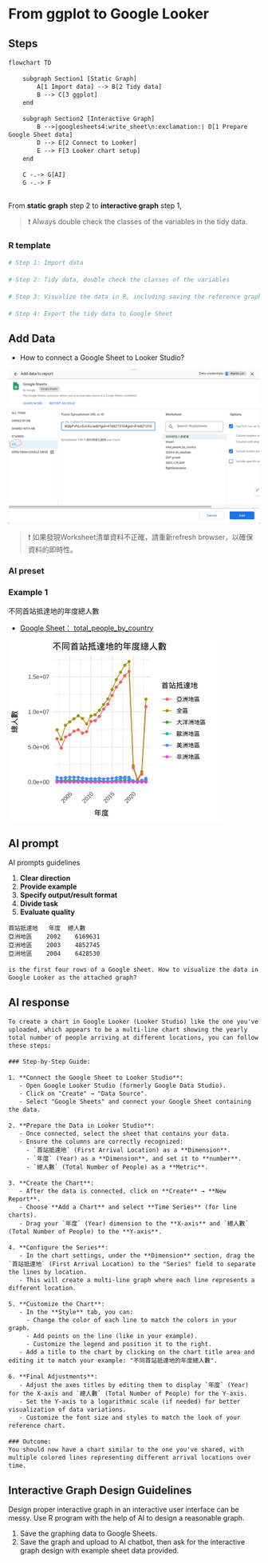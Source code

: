 # From ggplot to Google Looker


## Steps

```mermaid
flowchart TD

    subgraph Section1 [Static Graph]
        A[1 Import data] --> B[2 Tidy data]
        B --> C[3 ggplot]
    end

    subgraph Section2 [Interactive Graph]
        B -->|googlesheets4:write_sheet\n:exclamation:| D[1 Prepare Google Sheet data]
        D --> E[2 Connect to Looker]
        E --> F[3 Looker chart setup]
    end

    C -.-> G[AI]
    G -.-> F


```

From **static graph** step 2 to **interactive graph** step 1, 
> ❗ Always double check the classes of the variables in the tidy data.  


### R template 


```r
# Step 1: Import data

# Step 2: Tidy data, double check the classes of the variables

# Step 3: Visualize the data in R, including saving the reference graph for Looker

# Step 4: Export the tidy data to Google Sheet

```

## Add Data

  - How to connect a Google Sheet to Looker Studio?
  
![](../img/2024-10-08-14-43-42.png)

> :exclamation: 如果發現Worksheet清單資料不正確，請重新refresh browser，以確保資料的即時性。

### AI preset



### Example 1

不同首站抵達地的年度總人數
  - [Google Sheet： total_people_by_country](https://docs.google.com/spreadsheets/d/1-jX-3EK_yspYDgPIy5vwnRKHntw9-dQIpFVhLc5JcXc/edit?gid=806824860#gid=806824860)

![不同首站抵達地的年度總人數](../img/不同首站抵達地的年度總人數.png)

## AI prompt

AI prompts guidelines

  1. **Clear direction**
  2. **Provide example**
  3. **Specify output/result format**
  4. **Divide task**
  5. **Evaluate quality**
   
```
首站抵達地	年度	總人數
亞洲地區	2002	6169631
亞洲地區	2003	4852745
亞洲地區	2004	6428530

is the first four rows of a Google sheet. How to visualize the data in Google Looker as the attached graph?
```

## AI response

```
To create a chart in Google Looker (Looker Studio) like the one you've uploaded, which appears to be a multi-line chart showing the yearly total number of people arriving at different locations, you can follow these steps:

### Step-by-Step Guide:

1. **Connect the Google Sheet to Looker Studio**:
   - Open Google Looker Studio (formerly Google Data Studio).
   - Click on "Create" → "Data Source".
   - Select "Google Sheets" and connect your Google Sheet containing the data.

2. **Prepare the Data in Looker Studio**:
   - Once connected, select the sheet that contains your data.
   - Ensure the columns are correctly recognized:
     - `首站抵達地` (First Arrival Location) as a **Dimension**.
     - `年度` (Year) as a **Dimension**, and set it to **number**.
     - `總人數` (Total Number of People) as a **Metric**.

3. **Create the Chart**:
   - After the data is connected, click on **Create** → **New Report**.
   - Choose **Add a Chart** and select **Time Series** (for line charts).
   - Drag your `年度` (Year) dimension to the **X-axis** and `總人數` (Total Number of People) to the **Y-axis**.

4. **Configure the Series**:
   - In the chart settings, under the **Dimension** section, drag the `首站抵達地` (First Arrival Location) to the "Series" field to separate the lines by location.
   - This will create a multi-line graph where each line represents a different location.

5. **Customize the Chart**:
   - In the **Style** tab, you can:
     - Change the color of each line to match the colors in your graph.
     - Add points on the line (like in your example).
     - Customize the legend and position it to the right.
   - Add a title to the chart by clicking on the chart title area and editing it to match your example: "不同首站抵達地的年度總人數".

6. **Final Adjustments**:
   - Adjust the axes titles by editing them to display `年度` (Year) for the X-axis and `總人數` (Total Number of People) for the Y-axis.
   - Set the Y-axis to a logarithmic scale (if needed) for better visualization of data variations.
   - Customize the font size and styles to match the look of your reference chart.

### Outcome:
You should now have a chart similar to the one you've shared, with multiple colored lines representing different arrival locations over time.
```

## Interactive Graph Design Guidelines

Design proper interactive graph in an interactive user interface can be messy. Use R program with the help of AI to design a reasonable graph. 

  1. Save the graphing data to Google Sheets.  
  2. Save the graph and upload to AI chatbot, then ask for the interactive graph design with example sheet data provided. 

